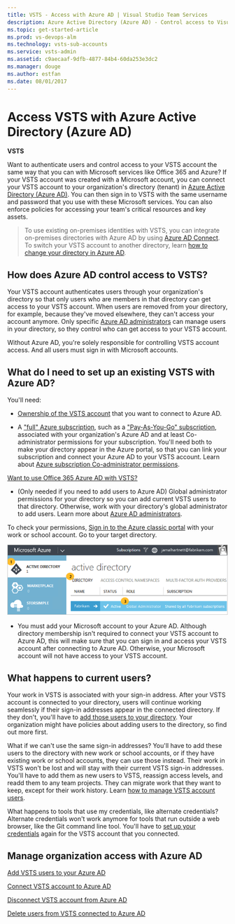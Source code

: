 ```yaml
---
title: VSTS - Access with Azure AD | Visual Studio Team Services
description: Azure Active Directory (Azure AD) - Control access to Visual Studio Team Services (VSTS, Visual Studio Online, VSO)
ms.topic: get-started-article
ms.prod: vs-devops-alm
ms.technology: vsts-sub-accounts
ms.service: vsts-admin
ms.assetid: c9aecaaf-9dfb-4877-84b4-60da253e3dc2
ms.manager: douge
ms.author: estfan
ms.date: 08/01/2017
---
```


# Access VSTS with Azure Active Directory (Azure AD)

**VSTS**


Want to authenticate users and control access to 
your VSTS account the same way that you 
can with Microsoft services like Office 365 and Azure? 
If your VSTS account was created with a Microsoft account, 
you can connect your VSTS account to your 
organization's directory (tenant) in 
[Azure Active Directory (Azure AD)](https://azure.microsoft.com/en-us/documentation/articles/active-directory-whatis/). 
You can then sign in to VSTS with the same username 
and password that you use with these Microsoft services. 
You can also enforce policies for accessing 
your team's critical resources and key assets.

> To use existing on-premises identities with VSTS, 
> you can integrate on-premises directories with Azure AD by using 
> [Azure AD Connect](https://azure.microsoft.com/en-us/documentation/articles/active-directory-aadconnect/). 
> To switch your VSTS account to another directory, 
> learn [how to change your directory in Azure AD](change-azure-active-directory-vsts-account.md).

##  How does Azure AD control access to VSTS?

Your VSTS account authenticates users 
through your organization's directory so that 
only users who are members in that directory can 
get access to your VSTS account. 
When users are removed from your directory, 
for example, because they've moved elsewhere, 
they can't access your account anymore. 
Only specific [Azure AD administrators](https://azure.microsoft.com/en-us/documentation/articles/active-directory-assign-admin-roles/) 
can manage users in your directory, 
so they control who can get access to your VSTS account. 

Without Azure AD, you're solely responsible for 
controlling VSTS account access. 
And all users must sign in with Microsoft accounts.

<a name="permissions"></a>
## What do I need to set up an existing VSTS with Azure AD?

You'll need:

*	[Ownership of the VSTS account](faq-add-delete-users.md#find-owner) that you want to connect to Azure AD. 

*	A ["full" Azure subscription](https://azure.microsoft.com/en-us/pricing/purchase-options/), 
such as a ["Pay-As-You-Go" subscription](https://azure.microsoft.com/en-us/offers/ms-azr-0003p/), 
associated with your organization's Azure AD and at 
least Co-administrator permissions for your subscription. 
You'll need both to make your directory appear in the Azure portal, 
so that you can link your subscription and connect your 
Azure AD to your VSTS account. Learn about 
[Azure subscription Co-administrator permissions](../billing/add-backup-billing-managers.md).

  [Want to use Office 365 Azure AD with VSTS?](faq-azure-access.md#o365aad)

*	(Only needed if you need to add users to Azure AD) Global administrator permissions for your directory so 
you can add current VSTS users to that directory. 
Otherwise, work with your directory's global administrator to add users. 
Learn more about [Azure AD administrators](https://azure.microsoft.com/en-us/documentation/articles/active-directory-assign-admin-roles/).

  To check your permissions, [Sign in to the Azure classic portal](https://manage.windowsazure.com/) with your 
  work or school account. Go to your target directory.

  ![Check that you're a global administrator](_img/manage-work-access/azureadadmin.png)

*	You must add your Microsoft account to your Azure AD. Although directory membership isn't required to 
connect your VSTS account to Azure AD, this will make sure that you can sign in and 
access your VSTS account after connecting to Azure AD. Otherwise, your Microsoft account will not have access to 
your VSTS account.

## What happens to current users?

Your work in VSTS is associated with your sign-in address. 
After your VSTS account is connected to your directory, 
users will continue working seamlessly if their 
sign-in addresses appear in the connected directory. 
If they don't, you'll have to [add those users to your directory](add-users-to-aad.md#SetUpCurrentUsers). 
Your organization might have policies about adding users to the directory, 
so find out more first. 

What if we can't use the same sign-in addresses?  You'll have to add these users to the directory with new work or school accounts, 
or if they have existing work or school accounts, they can use those instead. Their work in VSTS 
won't be lost and will stay with their current VSTS sign-in addresses.  You'll have to add them as new 
users to VSTS, reassign access levels, and readd them to any team projects. They can migrate work that they want to keep, 
except for their work history. Learn [how to manage VSTS account users](add-account-users-assign-access-levels.md).

What happens to tools that use my credentials, like alternate credentials?  Alternate credentials won't work anymore for 
tools that run outside a web browser, like the Git command line tool.  You'll have 
to [set up your credentials](http://support.microsoft.com/kb/2991274/en-us) again for the VSTS account that you connected.


## Manage organization access with Azure AD

[Add VSTS users to your Azure AD](add-users-to-aad.md)  

[Connect VSTS account to Azure AD](connect-account-to-aad.md) 

[Disconnect VSTS account from Azure AD](disconnect-account-from-aad.md)  

[Delete users from VSTS connected to Azure AD](delete-users-from-services-aad.md) 

